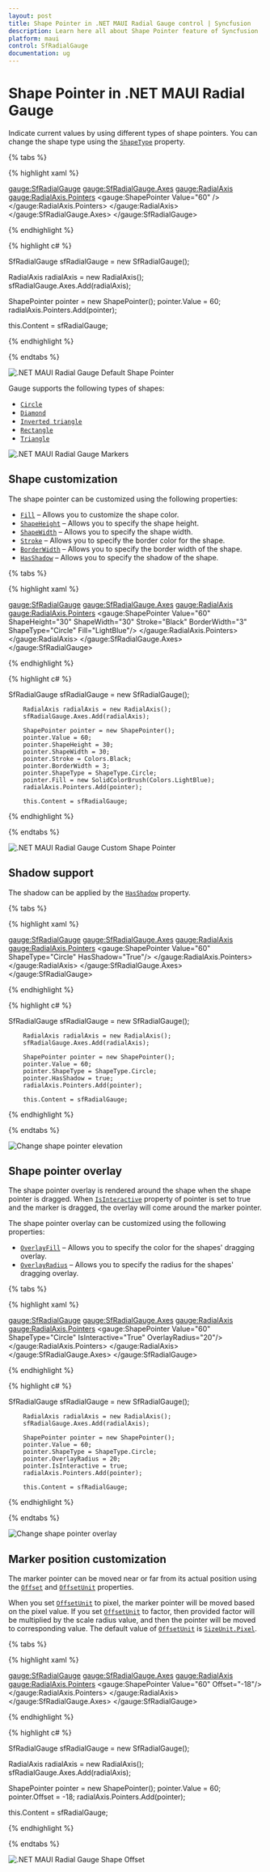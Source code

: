 ```yaml
---
layout: post
title: Shape Pointer in .NET MAUI Radial Gauge control | Syncfusion
description: Learn here all about Shape Pointer feature of Syncfusion .NET MAUI Radial Gauge control with in-build shapes.
platform: maui
control: SfRadialGauge
documentation: ug
---
```


# Shape Pointer in .NET MAUI Radial Gauge

Indicate current values by using different types of shape pointers. You can change the shape type using the [`ShapeType`](https://help.syncfusion.com/cr/maui/Syncfusion.Maui.Gauges.ShapeType.html) property.

{% tabs %}

{% highlight xaml %}

<gauge:SfRadialGauge>
    <gauge:SfRadialGauge.Axes>
        <gauge:RadialAxis>
            <gauge:RadialAxis.Pointers>
                <gauge:ShapePointer Value="60" />
            </gauge:RadialAxis.Pointers>
        </gauge:RadialAxis>
    </gauge:SfRadialGauge.Axes>
</gauge:SfRadialGauge>

{% endhighlight %}

{% highlight c# %}

SfRadialGauge sfRadialGauge = new SfRadialGauge();

RadialAxis radialAxis = new RadialAxis();
sfRadialGauge.Axes.Add(radialAxis);

ShapePointer pointer = new ShapePointer();
pointer.Value = 60;
radialAxis.Pointers.Add(pointer);

this.Content = sfRadialGauge;

{% endhighlight %}

{% endtabs %}

![.NET MAUI Radial Gauge Default Shape Pointer](images/marker-pointers/maui-radial-gauge-default-marker-pointer.PNG)

Gauge supports the following types of shapes:

* [`Circle`](https://help.syncfusion.com/cr/maui/Syncfusion.Maui.Gauges.ShapeType.html#Syncfusion_Maui_Gauges_ShapeType_Circle)
* [`Diamond`](https://help.syncfusion.com/cr/maui/Syncfusion.Maui.Gauges.ShapeType.html#Syncfusion_Maui_Gauges_ShapeType_Diamond)
* [`Inverted triangle`](https://help.syncfusion.com/cr/maui/Syncfusion.Maui.Gauges.ShapeType.html#Syncfusion_Maui_Gauges_ShapeType_InvertedTriangle)
* [`Rectangle`](https://help.syncfusion.com/cr/maui/Syncfusion.Maui.Gauges.ShapeType.html#Syncfusion_Maui_Gauges_ShapeType_Rectangle)
* [`Triangle`](https://help.syncfusion.com/cr/maui/Syncfusion.Maui.Gauges.ShapeType.html#Syncfusion_Maui_Gauges_ShapeType_Triangle)

![.NET MAUI Radial Gauge Markers](images/marker-pointers/maui-radial-gauge-markers.png)

## Shape customization

The shape pointer can be customized using the following properties:

* [`Fill`](https://help.syncfusion.com/cr/maui/Syncfusion.Maui.Gauges.ShapePointer.html#Syncfusion_Maui_Gauges_ShapePointer_Fill) – Allows you to customize the shape color.
* [`ShapeHeight`](https://help.syncfusion.com/cr/maui/Syncfusion.Maui.Gauges.ShapePointer.html#Syncfusion_Maui_Gauges_ShapePointer_ShapeHeight) – Allows you to specify the shape height.
* [`ShapeWidth`](https://help.syncfusion.com/cr/maui/Syncfusion.Maui.Gauges.ShapePointer.html#Syncfusion_Maui_Gauges_ShapePointer_ShapeWidth) – Allows you to specify the shape width.
* [`Stroke`](https://help.syncfusion.com/cr/maui/Syncfusion.Maui.Gauges.ShapePointer.html#Syncfusion_Maui_Gauges_ShapePointer_Stroke) – Allows you to specify the border color for the shape.
* [`BorderWidth`](https://help.syncfusion.com/cr/maui/Syncfusion.Maui.Gauges.ShapePointer.html#Syncfusion_Maui_Gauges_ShapePointer_BorderWidth) – Allows you to specify the border width of the shape.
* [`HasShadow`](https://help.syncfusion.com/cr/maui/Syncfusion.Maui.Gauges.ShapePointer.html#Syncfusion_Maui_Gauges_ShapePointer_HasShadow) – Allows you to specify the shadow of the shape.

{% tabs %}

{% highlight xaml %}

<gauge:SfRadialGauge>
    <gauge:SfRadialGauge.Axes>
        <gauge:RadialAxis>
            <gauge:RadialAxis.Pointers>
                <gauge:ShapePointer Value="60"
                                     ShapeHeight="30"
                                     ShapeWidth="30"
                                     Stroke="Black"
                                     BorderWidth="3"
                                     ShapeType="Circle"
                                     Fill="LightBlue"/>
            </gauge:RadialAxis.Pointers>
        </gauge:RadialAxis>
    </gauge:SfRadialGauge.Axes>
</gauge:SfRadialGauge>

{% endhighlight %}

{% highlight c# %}

SfRadialGauge sfRadialGauge = new SfRadialGauge();

		RadialAxis radialAxis = new RadialAxis();
		sfRadialGauge.Axes.Add(radialAxis);

		ShapePointer pointer = new ShapePointer();
		pointer.Value = 60;
		pointer.ShapeHeight = 30;
		pointer.ShapeWidth = 30;
		pointer.Stroke = Colors.Black;
		pointer.BorderWidth = 3;
		pointer.ShapeType = ShapeType.Circle;
		pointer.Fill = new SolidColorBrush(Colors.LightBlue);
		radialAxis.Pointers.Add(pointer);

		this.Content = sfRadialGauge;

{% endhighlight %}

{% endtabs %}

![.NET MAUI Radial Gauge Custom Shape Pointer](images/marker-pointers/maui-radial-gauge-custom-marker-pointer.PNG)

## Shadow support

The shadow can be applied by the [`HasShadow`](https://help.syncfusion.com/cr/maui/Syncfusion.Maui.Gauges.ShapePointer.html#Syncfusion_Maui_Gauges_ShapePointer_HasShadow) property.

{% tabs %}

{% highlight xaml %}

 <gauge:SfRadialGauge>
                <gauge:SfRadialGauge.Axes>
                    <gauge:RadialAxis>
                        <gauge:RadialAxis.Pointers>
                            <gauge:ShapePointer Value="60" ShapeType="Circle" 
                                                HasShadow="True"/>
                        </gauge:RadialAxis.Pointers>
                    </gauge:RadialAxis>
                </gauge:SfRadialGauge.Axes>
            </gauge:SfRadialGauge>

{% endhighlight %}

{% highlight c# %}

SfRadialGauge sfRadialGauge = new SfRadialGauge();

		RadialAxis radialAxis = new RadialAxis();
		sfRadialGauge.Axes.Add(radialAxis);

		ShapePointer pointer = new ShapePointer();
		pointer.Value = 60;
		pointer.ShapeType = ShapeType.Circle;
		pointer.HasShadow = true;
		radialAxis.Pointers.Add(pointer);

		this.Content = sfRadialGauge;

{% endhighlight %}

{% endtabs %}

![Change shape pointer elevation](images/marker-pointers/pointer-shadow.PNG)

## Shape pointer overlay

The shape pointer overlay is rendered around the shape when the shape pointer is dragged. When [`IsInteractive`](https://help.syncfusion.com/cr/maui/Syncfusion.Maui.Gauges.RadialPointer.html#Syncfusion_Maui_Gauges_RadialPointer_IsInteractive) property of pointer is set to true and the marker is dragged, the overlay will come around the marker pointer.

The shape pointer overlay can be customized using the following properties:

* [`OverlayFill`](https://help.syncfusion.com/cr/maui/Syncfusion.Maui.Gauges.ShapePointer.html#Syncfusion_Maui_Gauges_ShapePointer_OverlayFill) – Allows you to specify the color for the shapes' dragging overlay.
* [`OverlayRadius`](https://help.syncfusion.com/cr/maui/Syncfusion.Maui.Gauges.ShapePointer.html#Syncfusion_Maui_Gauges_ShapePointer_OverlayRadius) – Allows you to specify the radius for the shapes' dragging overlay.

{% tabs %}

{% highlight xaml %}

  <gauge:SfRadialGauge>
                <gauge:SfRadialGauge.Axes>
                    <gauge:RadialAxis>
                        <gauge:RadialAxis.Pointers>
                            <gauge:ShapePointer Value="60" ShapeType="Circle" 
                                                IsInteractive="True" 
                                                OverlayRadius="20"/>
                        </gauge:RadialAxis.Pointers>
                    </gauge:RadialAxis>
                </gauge:SfRadialGauge.Axes>
            </gauge:SfRadialGauge>

{% endhighlight %}

{% highlight c# %}

SfRadialGauge sfRadialGauge = new SfRadialGauge();

		RadialAxis radialAxis = new RadialAxis();
		sfRadialGauge.Axes.Add(radialAxis);

		ShapePointer pointer = new ShapePointer();
		pointer.Value = 60;
		pointer.ShapeType = ShapeType.Circle;
		pointer.OverlayRadius = 20;
		pointer.IsInteractive = true;
		radialAxis.Pointers.Add(pointer);

		this.Content = sfRadialGauge;

{% endhighlight %}

{% endtabs %}

![Change shape pointer overlay](images/marker-pointers/pointer-overlay.PNG)

## Marker position customization

The marker pointer can be moved near or far from its actual position using the [`Offset`](https://help.syncfusion.com/cr/maui/Syncfusion.Maui.Gauges.MarkerPointer.html#Syncfusion_Maui_Gauges_MarkerPointer_Offset) and [`OffsetUnit`](https://help.syncfusion.com/cr/maui/Syncfusion.Maui.Gauges.MarkerPointer.html#Syncfusion_Maui_Gauges_MarkerPointer_OffsetUnit) properties. 

When you set [`OffsetUnit`](https://help.syncfusion.com/cr/maui/Syncfusion.Maui.Gauges.MarkerPointer.html#Syncfusion_Maui_Gauges_MarkerPointer_OffsetUnit) to pixel, the marker pointer will be moved based on the pixel value. If you set [`OffsetUnit`](https://help.syncfusion.com/cr/maui/Syncfusion.Maui.Gauges.MarkerPointer.html#Syncfusion_Maui_Gauges_MarkerPointer_OffsetUnit) to factor, then provided factor will be multiplied by the scale radius value, and then the pointer will be moved to corresponding value. The default value of [`OffsetUnit`](https://help.syncfusion.com/cr/maui/Syncfusion.Maui.Gauges.MarkerPointer.html#Syncfusion_Maui_Gauges_MarkerPointer_OffsetUnit) is [`SizeUnit.Pixel`](https://help.syncfusion.com/cr/maui/Syncfusion.Maui.Gauges.SizeUnit.html#Syncfusion_Maui_Gauges_SizeUnit_Pixel).

{% tabs %}

{% highlight xaml %}

<gauge:SfRadialGauge>
    <gauge:SfRadialGauge.Axes>
        <gauge:RadialAxis>
            <gauge:RadialAxis.Pointers>
                <gauge:ShapePointer Value="60"
                                    Offset="-18"/>
            </gauge:RadialAxis.Pointers>
        </gauge:RadialAxis>
    </gauge:SfRadialGauge.Axes>
</gauge:SfRadialGauge>

{% endhighlight %}

{% highlight c# %}

SfRadialGauge sfRadialGauge = new SfRadialGauge();

RadialAxis radialAxis = new RadialAxis();
sfRadialGauge.Axes.Add(radialAxis);

ShapePointer pointer = new ShapePointer();
pointer.Value = 60;
pointer.Offset = -18;
radialAxis.Pointers.Add(pointer);

this.Content = sfRadialGauge;

{% endhighlight %}

{% endtabs %}

![.NET MAUI Radial Gauge Shape Offset](images/marker-pointers/maui-radial-gauge-marker-offset.PNG)
